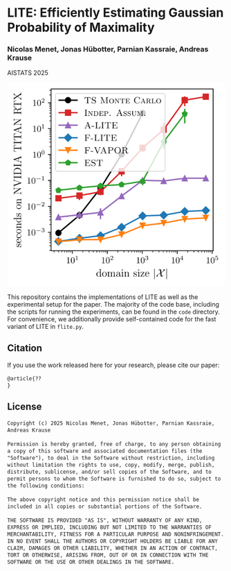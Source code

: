 # LITE: Efficiently Estimating Gaussian Probability of Maximality

### Nicolas Menet, Jonas Hübotter, Parnian Kassraie, Andreas Krause

AISTATS 2025

![Runtime per domain size of competing methods for PoM estimation](./figures/runtimes_per_domain_size.svg)

This repository contains the implementations of LITE as well as the experimental setup for the paper. The majority of the code base, including the scripts for running the experiments, can be found in the `code` directory. For convenience, we additionally provide self-contained code for the fast variant of LITE in `flite.py`.

## Citation
If you use the work released here for your research, please cite our paper:
```
@article{??
}
```

## License
```
Copyright (c) 2025 Nicolas Menet, Jonas Hübotter, Parnian Kassraie, Andreas Krause

Permission is hereby granted, free of charge, to any person obtaining a copy of this software and associated documentation files (the "Software"), to deal in the Software without restriction, including without limitation the rights to use, copy, modify, merge, publish, distribute, sublicense, and/or sell copies of the Software, and to permit persons to whom the Software is furnished to do so, subject to the following conditions:

The above copyright notice and this permission notice shall be included in all copies or substantial portions of the Software.

THE SOFTWARE IS PROVIDED "AS IS", WITHOUT WARRANTY OF ANY KIND, EXPRESS OR IMPLIED, INCLUDING BUT NOT LIMITED TO THE WARRANTIES OF MERCHANTABILITY, FITNESS FOR A PARTICULAR PURPOSE AND NONINFRINGEMENT. IN NO EVENT SHALL THE AUTHORS OR COPYRIGHT HOLDERS BE LIABLE FOR ANY CLAIM, DAMAGES OR OTHER LIABILITY, WHETHER IN AN ACTION OF CONTRACT, TORT OR OTHERWISE, ARISING FROM, OUT OF OR IN CONNECTION WITH THE SOFTWARE OR THE USE OR OTHER DEALINGS IN THE SOFTWARE.
```